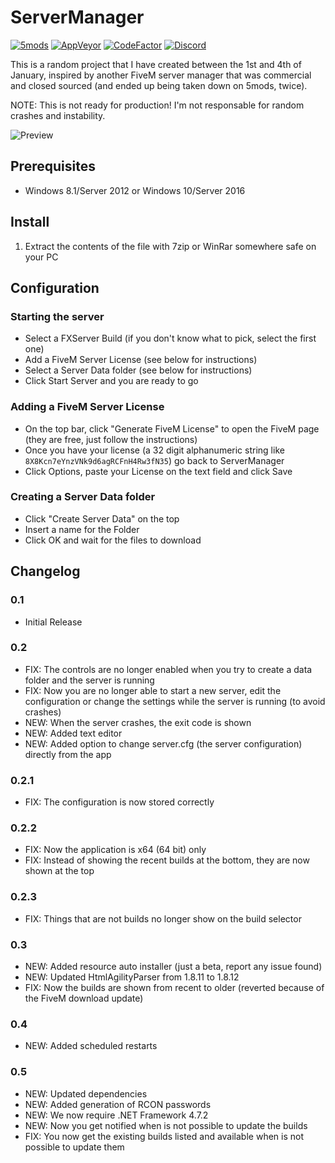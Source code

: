 # ServerManager

[![5mods](https://img.shields.io/badge/5mods-download-20BA4E.svg)](https://www.gta5-mods.com/scripts/ggo)
[![AppVeyor](https://img.shields.io/appveyor/ci/justalemon/servermanager.svg?label=appveyor)](https://ci.appveyor.com/project/justalemon/servermanager)
[![CodeFactor](https://www.codefactor.io/repository/github/justalemon/servermanager/badge)](https://www.codefactor.io/repository/github/justalemon/servermanager)
[![Discord](https://img.shields.io/badge/discord-join-7289DA.svg)](https://discord.gg/Cf6sspj)

This is a random project that I have created between the 1st and 4th of January, inspired by another FiveM server manager that was commercial and closed sourced (and ended up being taken down on 5mods, twice).

NOTE: This is not ready for production! I'm not responsable for random crashes and instability.

![Preview](https://raw.githubusercontent.com/justalemon/ServerManager/master/preview.png)

## Prerequisites

* Windows 8.1/Server 2012 or Windows 10/Server 2016

## Install

1. Extract the contents of the file with 7zip or WinRar somewhere safe on your PC

## Configuration

### Starting the server

* Select a FXServer Build (if you don't know what to pick, select the first one)
* Add a FiveM Server License (see below for instructions)
* Select a Server Data folder (see below for instructions)
* Click Start Server and you are ready to go

### Adding a FiveM Server License

* On the top bar, click "Generate FiveM License" to open the FiveM page (they are free, just follow the instructions)
* Once you have your license (a 32 digit alphanumeric string like `8X8Kcn7eYnzVNk9d6agRCFnH4Rw3fN35`) go back to ServerManager
* Click Options, paste your License on the text field and click Save

### Creating a Server Data folder

* Click "Create Server Data" on the top
* Insert a name for the Folder
* Click OK and wait for the files to download

## Changelog

### 0.1

* Initial Release

### 0.2

* FIX: The controls are no longer enabled when you try to create a data folder and the server is running
* FIX: Now you are no longer able to start a new server, edit the configuration or change the settings while the server is running (to avoid crashes)
* NEW: When the server crashes, the exit code is shown
* NEW: Added text editor
* NEW: Added option to change server.cfg (the server configuration) directly from the app

### 0.2.1

* FIX: The configuration is now stored correctly

### 0.2.2

* FIX: Now the application is x64 (64 bit) only
* FIX: Instead of showing the recent builds at the bottom, they are now shown at the top

### 0.2.3

* FIX: Things that are not builds no longer show on the build selector

### 0.3

* NEW: Added resource auto installer (just a beta, report any issue found)
* NEW: Updated HtmlAgilityParser from 1.8.11 to 1.8.12
* FIX: Now the builds are shown from recent to older (reverted because of the FiveM download update)

### 0.4

* NEW: Added scheduled restarts

### 0.5

* NEW: Updated dependencies
* NEW: Added generation of RCON passwords
* NEW: We now require .NET Framework 4.7.2
* NEW: Now you get notified when is not possible to update the builds
* FIX: You now get the existing builds listed and available when is not possible to update them
